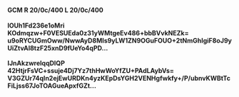 #### GCM R 20/0c/400 L 20/0c/400
**lOUh1Fd236e1oMri**<br/>**KOdmqzw+F0VESUEda0z31yWMtgeEv486+bbBVvkNEZk=**<br/>**u9oRYCUGmOww/NwwAyD8MIs9yLW1ZN9OGuFOUO+2tNmGhIgiF8oJ9yUiZtvAl8tzF25xnD9fUeYo4qPD...**<br/><br/>
**IJnAkzwrelqqDIQP**<br/>**42HtjrFsVC+ssuje4Dj7Yz7thHwWoYfZU+PAdLAybVs=**<br/>**V3GZUr74qln2ejEwURDKn4yzKEpDsYGH2VENHgfwkfy+/P/ubnvKWBtTcFiLjss67JoTOAGueApxfGZt...**